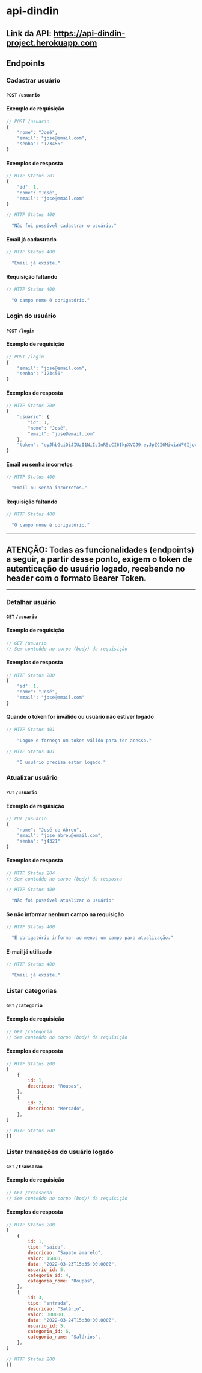 # api-dindin

##  Link da API: https://api-dindin-project.herokuapp.com

## **Endpoints**

### **Cadastrar usuário**

#### `POST` `/usuario`

#### **Exemplo de requisição**

```javascript
// POST /usuario
{
    "nome": "José",
    "email": "jose@email.com",
    "senha": "123456"
}
```

#### **Exemplos de resposta**

```javascript
// HTTP Status 201 
{
    "id": 1,
    "nome": "José",
    "email": "jose@email.com"
}
```

```javascript
// HTTP Status 400

  "Não foi possível cadastrar o usuário."
```

#### Email já cadastrado

```javascript
// HTTP Status 400

  "Email já existe."
```

#### Requisição faltando

```javascript
// HTTP Status 400

  "O campo nome é obrigatório."
```

### **Login do usuário**

#### `POST` `/login`

#### **Exemplo de requisição**

```javascript
// POST /login
{
    "email": "jose@email.com",
    "senha": "123456"
}
```

#### **Exemplos de resposta**

```javascript
// HTTP Status 200
{
    "usuario": {
        "id": 1,
        "nome": "José",
        "email": "jose@email.com"
    },
    "token": "eyJhbGciOiJIUzI1NiIsInR5cCI6IkpXVCJ9.eyJpZCI6MiwiaWF0IjoxNjIzMjQ5NjIxLCJleHAiOjE2MjMyNzg0MjF9.KLR9t7m_JQJfpuRv9_8H2-XJ92TSjKhGPxJXVfX6wBI"
}
```

#### Email ou senha incorretos

```javascript
// HTTP Status 400

  "Email ou senha incorretos."
```

#### Requisição faltando

```javascript
// HTTP Status 400

  "O campo nome é obrigatório."
```

---

## **ATENÇÃO**: Todas as funcionalidades (endpoints) a seguir, a partir desse ponto, exigem o token de autenticação do usuário logado, recebendo no header com o formato Bearer Token.

---

### **Detalhar usuário**

#### `GET` `/usuario`

#### **Exemplo de requisição**

```javascript
// GET /usuario
// Sem conteúdo no corpo (body) da requisição
```

#### **Exemplos de resposta**

```javascript
// HTTP Status 200
{
    "id": 1,
    "nome": "José",
    "email": "jose@email.com"
}
```

#### Quando o token for inválido ou usuário não estiver logado

```javascript
// HTTP Status 401

    "Logue e forneça um token válido para ter acesso."
```

```javascript
// HTTP Status 401

    "O usuário precisa estar logado."
```

### **Atualizar usuário**

#### `PUT` `/usuario`

#### **Exemplo de requisição**

```javascript
// PUT /usuario
{
    "nome": "José de Abreu",
    "email": "jose_abreu@email.com",
    "senha": "j4321"
}
```

#### **Exemplos de resposta**

```javascript
// HTTP Status 204
// Sem conteúdo no corpo (body) da resposta
```

```javascript
// HTTP Status 400

  "Não foi possível atualizar o usuário"
```

#### Se não informar nenhum campo na requisição

```javascript
// HTTP Status 400

  "É obrigatório informar ao menos um campo para atualização."
```

#### E-mail já utilizado

```javascript
// HTTP Status 400

  "Email já existe."
```

### **Listar categorias**

#### `GET` `/categoria`

#### **Exemplo de requisição**

```javascript
// GET /categoria
// Sem conteúdo no corpo (body) da requisição
```

#### **Exemplos de resposta**

```javascript
// HTTP Status 200
[
    {
        id: 1,
        descricao: "Roupas",
    },
    {
        id: 2,
        descricao: "Mercado",
    },
]
```

```javascript
// HTTP Status 200
[]
```

### **Listar transações do usuário logado**

#### `GET` `/transacao`

#### **Exemplo de requisição**

```javascript
// GET /transacao
// Sem conteúdo no corpo (body) da requisição
```

#### **Exemplos de resposta**

```javascript
// HTTP Status 200
[
    {
        id: 1,
        tipo: "saida",
        descricao: "Sapato amarelo",
        valor: 15800,
        data: "2022-03-23T15:35:00.000Z",
        usuario_id: 5,
        categoria_id: 4,
        categoria_nome: "Roupas",
    },
    {
        id: 3,
        tipo: "entrada",
        descricao: "Salário",
        valor: 300000,
        data: "2022-03-24T15:30:00.000Z",
        usuario_id: 5,
        categoria_id: 6,
        categoria_nome: "Salários",
    },
]
```

```javascript
// HTTP Status 200
[]
```
